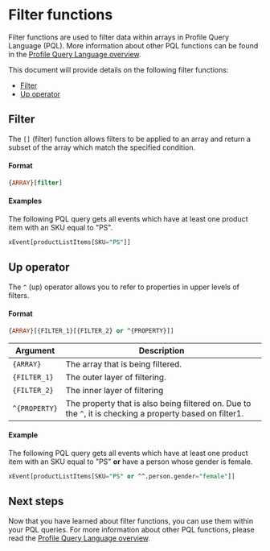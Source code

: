 # Filter functions

Filter functions are used to filter data within arrays in Profile Query Language (PQL). More information about other PQL functions can be found in the [Profile Query Language overview](../profile_query_language.md).

This document will provide details on the following filter functions:

- [Filter](#filter)
- [Up operator](#up-operator)

## Filter 

The `[]` (filter) function allows filters to be applied to an array and return a subset of the array which match the specified condition. 

#### Format

```sql
{ARRAY}[filter]
```

#### Examples

The following PQL query gets all events which have at least one product item with an SKU equal to "PS".

```sql
xEvent[productListItems[SKU="PS"]]
```

## Up operator

The `^` (up) operator allows you to refer to properties in upper levels of filters.

#### Format

```sql
{ARRAY}[{FILTER_1}[{FILTER_2} or ^{PROPERTY}]]
```

| Argument | Description |
| -------- | ----------- |
| `{ARRAY}` | The array that is being filtered. |
| `{FILTER_1}` | The outer layer of filtering. |
| `{FILTER_2}` | The inner layer of filtering |
| `^{PROPERTY}` | The property that is also being filtered on. Due to the `^`, it is checking a property based on filter1. |

#### Example

The following PQL query gets all events which have at least one product item with an SKU equal to "PS" **or** have a person whose gender is female.

```sql
xEvent[productListItems[SKU="PS" or ^^.person.gender="female"]]
```

## Next steps

Now that you have learned about filter functions, you can use them within your PQL queries. For more information about other PQL functions, please read the [Profile Query Language overview](../profile_query_language.md).